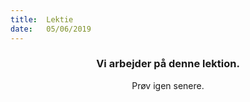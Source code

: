 ```yaml
---
title:  Lektie
date:   05/06/2019
---
```


### <center>Vi arbejder på denne lektion.</center>
<center>Prøv igen senere.</center>